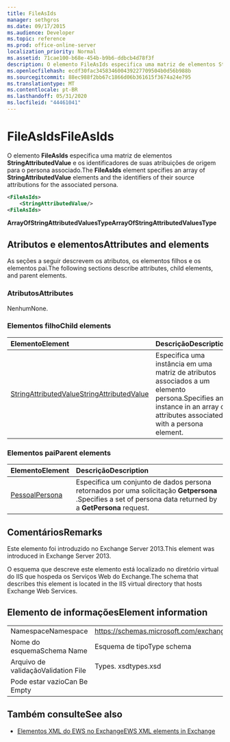 ```yaml
---
title: FileAsIds
manager: sethgros
ms.date: 09/17/2015
ms.audience: Developer
ms.topic: reference
ms.prod: office-online-server
localization_priority: Normal
ms.assetid: 71cae100-b68e-454b-b9b6-ddbcb4d78f3f
description: O elemento FileAsIds especifica uma matriz de elementos StringAttributedValue e os identificadores de suas atribuições de origem para o persona associado.
ms.openlocfilehash: ecdf30fac345834600439227709504b0d56b988b
ms.sourcegitcommit: 88ec988f2bb67c1866d06b361615f3674a24e795
ms.translationtype: MT
ms.contentlocale: pt-BR
ms.lasthandoff: 05/31/2020
ms.locfileid: "44461041"
---
```

# <a name="fileasids"></a><span data-ttu-id="eb624-103">FileAsIds</span><span class="sxs-lookup"><span data-stu-id="eb624-103">FileAsIds</span></span>

<span data-ttu-id="eb624-104">O elemento **FileAsIds** especifica uma matriz de elementos **StringAttributedValue** e os identificadores de suas atribuições de origem para o persona associado.</span><span class="sxs-lookup"><span data-stu-id="eb624-104">The **FileAsIds** element specifies an array of **StringAttributedValue** elements and the identifiers of their source attributions for the associated persona.</span></span> 
  
```XML
<FileAsIds>
    <StringAttributedValue/>
<FileAsIds>
```

 <span data-ttu-id="eb624-105">**ArrayOfStringAttributedValuesType**</span><span class="sxs-lookup"><span data-stu-id="eb624-105">**ArrayOfStringAttributedValuesType**</span></span>
## <a name="attributes-and-elements"></a><span data-ttu-id="eb624-106">Atributos e elementos</span><span class="sxs-lookup"><span data-stu-id="eb624-106">Attributes and elements</span></span>

<span data-ttu-id="eb624-107">As seções a seguir descrevem os atributos, os elementos filhos e os elementos pai.</span><span class="sxs-lookup"><span data-stu-id="eb624-107">The following sections describe attributes, child elements, and parent elements.</span></span>
  
### <a name="attributes"></a><span data-ttu-id="eb624-108">Atributos</span><span class="sxs-lookup"><span data-stu-id="eb624-108">Attributes</span></span>

<span data-ttu-id="eb624-109">Nenhum</span><span class="sxs-lookup"><span data-stu-id="eb624-109">None.</span></span>
  
### <a name="child-elements"></a><span data-ttu-id="eb624-110">Elementos filho</span><span class="sxs-lookup"><span data-stu-id="eb624-110">Child elements</span></span>

|<span data-ttu-id="eb624-111">**Elemento**</span><span class="sxs-lookup"><span data-stu-id="eb624-111">**Element**</span></span>|<span data-ttu-id="eb624-112">**Descrição**</span><span class="sxs-lookup"><span data-stu-id="eb624-112">**Description**</span></span>|
|:-----|:-----|
|[<span data-ttu-id="eb624-113">StringAttributedValue</span><span class="sxs-lookup"><span data-stu-id="eb624-113">StringAttributedValue</span></span>](stringattributedvalue.md) <br/> |<span data-ttu-id="eb624-114">Especifica uma instância em uma matriz de atributos associados a um elemento persona.</span><span class="sxs-lookup"><span data-stu-id="eb624-114">Specifies an instance in an array of attributes associated with a persona element.</span></span>  <br/> |
   
### <a name="parent-elements"></a><span data-ttu-id="eb624-115">Elementos pai</span><span class="sxs-lookup"><span data-stu-id="eb624-115">Parent elements</span></span>

|<span data-ttu-id="eb624-116">**Elemento**</span><span class="sxs-lookup"><span data-stu-id="eb624-116">**Element**</span></span>|<span data-ttu-id="eb624-117">**Descrição**</span><span class="sxs-lookup"><span data-stu-id="eb624-117">**Description**</span></span>|
|:-----|:-----|
|[<span data-ttu-id="eb624-118">Pessoal</span><span class="sxs-lookup"><span data-stu-id="eb624-118">Persona</span></span>](persona.md) <br/> |<span data-ttu-id="eb624-119">Especifica um conjunto de dados persona retornados por uma solicitação **Getpersona** .</span><span class="sxs-lookup"><span data-stu-id="eb624-119">Specifies a set of persona data returned by a **GetPersona** request.</span></span>  <br/> |
   
## <a name="remarks"></a><span data-ttu-id="eb624-120">Comentários</span><span class="sxs-lookup"><span data-stu-id="eb624-120">Remarks</span></span>

<span data-ttu-id="eb624-121">Este elemento foi introduzido no Exchange Server 2013.</span><span class="sxs-lookup"><span data-stu-id="eb624-121">This element was introduced in Exchange Server 2013.</span></span>
  
<span data-ttu-id="eb624-122">O esquema que descreve este elemento está localizado no diretório virtual do IIS que hospeda os Serviços Web do Exchange.</span><span class="sxs-lookup"><span data-stu-id="eb624-122">The schema that describes this element is located in the IIS virtual directory that hosts Exchange Web Services.</span></span>
  
## <a name="element-information"></a><span data-ttu-id="eb624-123">Elemento de informações</span><span class="sxs-lookup"><span data-stu-id="eb624-123">Element information</span></span>

|||
|:-----|:-----|
|<span data-ttu-id="eb624-124">Namespace</span><span class="sxs-lookup"><span data-stu-id="eb624-124">Namespace</span></span>  <br/> |https://schemas.microsoft.com/exchange/services/2006/types  <br/> |
|<span data-ttu-id="eb624-125">Nome do esquema</span><span class="sxs-lookup"><span data-stu-id="eb624-125">Schema Name</span></span>  <br/> |<span data-ttu-id="eb624-126">Esquema de tipo</span><span class="sxs-lookup"><span data-stu-id="eb624-126">Type schema</span></span>  <br/> |
|<span data-ttu-id="eb624-127">Arquivo de validação</span><span class="sxs-lookup"><span data-stu-id="eb624-127">Validation File</span></span>  <br/> |<span data-ttu-id="eb624-128">Types. xsd</span><span class="sxs-lookup"><span data-stu-id="eb624-128">types.xsd</span></span>  <br/> |
|<span data-ttu-id="eb624-129">Pode estar vazio</span><span class="sxs-lookup"><span data-stu-id="eb624-129">Can Be Empty</span></span>  <br/> ||
   
## <a name="see-also"></a><span data-ttu-id="eb624-130">Também consulte</span><span class="sxs-lookup"><span data-stu-id="eb624-130">See also</span></span>



- [<span data-ttu-id="eb624-131">Elementos XML do EWS no Exchange</span><span class="sxs-lookup"><span data-stu-id="eb624-131">EWS XML elements in Exchange</span></span>](ews-xml-elements-in-exchange.md)

